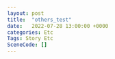 ```yaml
---
layout: post
title:  "others_test"
date:   2022-07-28 13:00:00 +0000
categories: Etc
Tags: Story Etc
SceneCode: []
---
```

